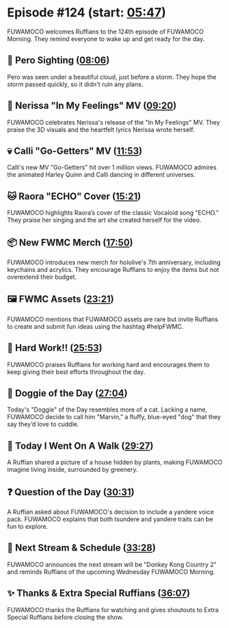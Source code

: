 # Episode #124 (start: [05:47](https://youtu.be/mhXx1WvFVgQ?t=05m47s))

FUWAMOCO welcomes Ruffians to the 124th episode of FUWAMOCO Morning. They remind everyone to wake up and get ready for the day.

## 👀 Pero Sighting ([08:06](https://youtu.be/mhXx1WvFVgQ?t=08m06s))

Pero was seen under a beautiful cloud, just before a storm. They hope the storm passed quickly, so it didn't ruin any plans.

## 🎼 Nerissa "In My Feelings" MV ([09:20](https://youtu.be/mhXx1WvFVgQ?t=09m20s))

FUWAMOCO celebrates Nerissa's release of the "In My Feelings" MV. They praise the 3D visuals and the heartfelt lyrics Nerissa wrote herself.

## 💀 Calli "Go-Getters" MV ([11:53](https://youtu.be/mhXx1WvFVgQ?t=11m53s))

Calli's new MV "Go-Getters" hit over 1 million views. FUWAMOCO admires the animated Harley Quinn and Calli dancing in different universes.

## 🐱 Raora "ECHO" Cover ([15:21](https://youtu.be/mhXx1WvFVgQ?t=15m21s))

FUWAMOCO highlights Raora’s cover of the classic Vocaloid song "ECHO." They praise her singing and the art she created herself for the video.

## 📦 New FWMC Merch ([17:50](https://youtu.be/mhXx1WvFVgQ?t=17m50s))

FUWAMOCO introduces new merch for hololive's 7th anniversary, including keychains and acrylics. They encourage Ruffians to enjoy the items but not overextend their budget.

## 🖼️ FWMC Assets ([23:21](https://youtu.be/mhXx1WvFVgQ?t=23m21s))

FUWAMOCO mentions that FUWAMOCO assets are rare but invite Ruffians to create and submit fun ideas using the hashtag #helpFWMC.

## 💪 Hard Work!! ([25:53](https://youtu.be/mhXx1WvFVgQ?t=25m53s))

FUWAMOCO praises Ruffians for working hard and encourages them to keep giving their best efforts throughout the day.

## 🐶 Doggie of the Day ([27:04](https://youtu.be/mhXx1WvFVgQ?t=27m04s))

Today's "Doggie" of the Day resembles more of a cat. Lacking a name, FUWAMOCO decide to call him "Marvin," a fluffy, blue-eyed "dog" that they say they’d love to cuddle.

## 🚶 Today I Went On A Walk ([29:27](https://youtu.be/mhXx1WvFVgQ?t=29m27s))

A Ruffian shared a picture of a house hidden by plants, making FUWAMOCO imagine living inside, surrounded by greenery.

## ❓ Question of the Day ([30:31](https://youtu.be/mhXx1WvFVgQ?t=30m31s))

A Ruffian asked about FUWAMOCO's decision to include a yandere voice pack. FUWAMOCO explains that both tsundere and yandere traits can be fun to explore.

## 📅 Next Stream & Schedule ([33:28](https://youtu.be/mhXx1WvFVgQ?t=33m28s))

FUWAMOCO announces the next stream will be "Donkey Kong Country 2" and reminds Ruffians of the upcoming Wednesday FUWAMOCO Morning.

## ✨ Thanks & Extra Special Ruffians ([36:07](https://youtu.be/mhXx1WvFVgQ?t=36m07s))

FUWAMOCO thanks the Ruffians for watching and gives shoutouts to Extra Special Ruffians before closing the show.
